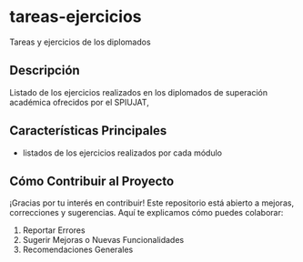 # tareas-ejercicios
Tareas y ejercicios de los diplomados

## Descripción

Listado de los ejercicios realizados en los diplomados de superación académica ofrecidos por el SPIUJAT, 

## Características Principales

-   listados de los ejercicios realizados por cada módulo

## Cómo Contribuir al Proyecto

¡Gracias por tu interés en contribuir! Este repositorio está abierto a mejoras, correcciones y sugerencias. Aquí te explicamos cómo puedes colaborar:
1. Reportar Errores
2. Sugerir Mejoras o Nuevas Funcionalidades
3. Recomendaciones Generales
